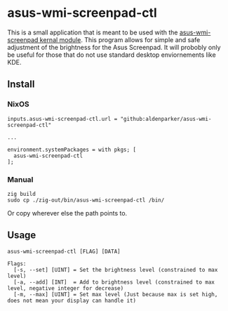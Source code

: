 # asus-wmi-screenpad-ctl

This is a small application that is meant to be used with the [asus-wmi-screenpad kernal module](https://github.com/Plippo/asus-wmi-screenpad). This program allows for simple and safe adjustment of the brightness for the Asus Screenpad. It will probobly only be useful for those that do not use standard desktop enviornements like KDE.

## Install

### NixOS
```
inputs.asus-wmi-screenpad-ctl.url = "github:aldenparker/asus-wmi-screenpad-ctl"

...

environment.systemPackages = with pkgs; [
  asus-wmi-screenpad-ctl
];
```

### Manual
```
zig build
sudo cp ./zig-out/bin/asus-wmi-screenpad-ctl /bin/
```
Or copy wherever else the path points to.

## Usage

```
asus-wmi-screenpad-ctl [FLAG] [DATA]

Flags:
  [-s, --set] [UINT] = Set the brightness level (constrained to max level)
  [-a, --add] [INT]  = Add to brightness level (constrained to max level, negative integer for decrease)
  [-m, --max] [UINT] = Set max level (Just because max is set high, does not mean your display can handle it)
```
